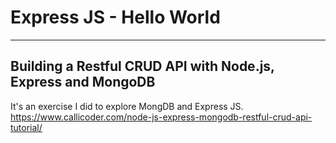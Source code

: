 # Express JS - Hello World
---
## Building a Restful CRUD API with Node.js, Express and MongoDB

It's an exercise I did to explore MongDB and Express JS.
https://www.callicoder.com/node-js-express-mongodb-restful-crud-api-tutorial/
